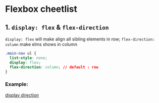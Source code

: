 # Flexbox cheetlist


## 1. `display: flex` & `flex-direction`
 
`display: flex` will make align all sibling elements in row;
`flex-direction: column` make elms shows in column

```css
.main-nav ul {
  list-style: none;
  display: flex;
  flex-direction: column; // default : row
}
```

### Example:
[display direction](https://embed.plnkr.co/aiWo0ykJbjrXNJ3nbqEe/)